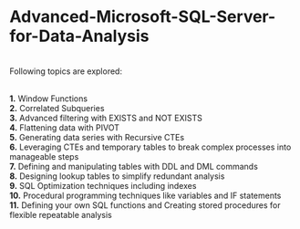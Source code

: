 # Advanced-Microsoft-SQL-Server-for-Data-Analysis

<br>Following topics are explored: <br><br>

<b>1.</b> Window Functions<br>
<b>2.</b> Correlated Subqueries<br>
<b>3.</b> Advanced filtering with EXISTS and NOT EXISTS<br>
<b>4.</b> Flattening data with PIVOT<br>
<b>5.</b> Generating data series with Recursive CTEs <br>
<b>6.</b> Leveraging CTEs and temporary tables to break complex processes into manageable steps<br>
<b>7.</b> Defining and manipulating tables with DDL and DML commands<br>
<b>8.</b> Designing lookup tables to simplify redundant analysis<br>
<b>9.</b> SQL Optimization techniques including indexes<br>
<b>10.</b> Procedural programming techniques like variables and IF statements<br>
<b>11.</b> Defining your own SQL functions and Creating stored procedures for flexible repeatable analysis<br>
